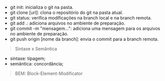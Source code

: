- git init: inicializa o git na pasta.
- git clone [url]: clona o repositório do git na pasta atual.
- git status: verifica modificações na branch local e na branch remota.
- git add .: adiciona arquivos no ambiente de preparação.
- git commit -m "mensagem...": adiciona uma mensagem para os arquivos no ambiente de preparação.
- git push origin [nome da branch]: envia o commit para a branch remota.

> Sintaxe x Semântica 
- sintaxe: tipagem;
- semântica: concordância;

> BEM: Block-Element-Modificator

